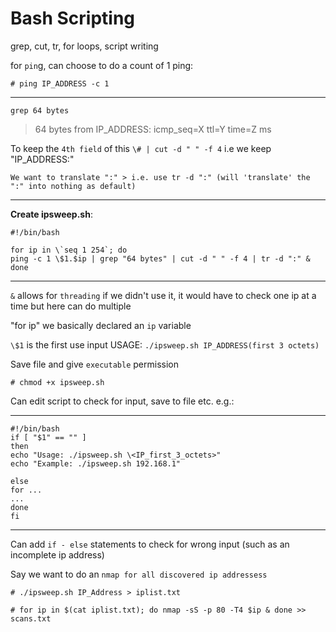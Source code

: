 # Bash Scripting

grep, cut, tr, for loops, script writing

for `pin`g, can choose to do a count of 1 ping:
```
# ping IP_ADDRESS -c 1
```
---
`grep 64 bytes`
> 64 bytes from IP_ADDRESS: icmp_seq=X ttl=Y time=Z ms

To keep the `4th field` of this `\# | cut -d " " -f 4` i.e we keep "IP_ADDRESS:"
```
We want to translate ":" > i.e. use tr -d ":" (will 'translate' the ":" into nothing as default)
```
***

**Create ipsweep.sh**:

```
#!/bin/bash

for ip in \`seq 1 254`; do
ping -c 1 \$1.$ip | grep "64 bytes" | cut -d " " -f 4 | tr -d ":" &
done
```
***

`&` allows for `threading` if we didn't use it, it would have to check one ip at a time but here can do multiple

"for ip" we basically declared an `ip` variable 


`\$1` is the first use input
USAGE: `./ipsweep.sh IP_ADDRESS(first 3 octets)`
 
Save file and give `executable` permission
```
# chmod +x ipsweep.sh
```

Can edit script to check for input, save to file etc. e.g.:
***
```
#!/bin/bash
if [ "$1" == "" ]
then
echo "Usage: ./ipsweep.sh \<IP_first_3_octets>"
echo "Example: ./ipsweep.sh 192.168.1"

else
for ...
...
done
fi
```
***

Can add `if - else` statements to check for wrong input (such as an incomplete ip address)

Say we want to do an `nmap for all discovered ip addressess`

```
# ./ipsweep.sh IP_Address > iplist.txt
```
```
# for ip in $(cat iplist.txt); do nmap -sS -p 80 -T4 $ip & done >> scans.txt
```



